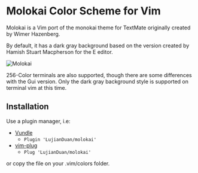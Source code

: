 # Molokai Color Scheme for Vim

Molokai is a Vim port of the monokai theme for TextMate originally created by Wimer Hazenberg.

By default, it has a dark gray background based on the version created by Hamish Stuart Macpherson for the E editor.

![Molokai](https://i.imgur.com/ScFMDYe.png)

256-Color terminals are also supported, though there are some differences with the Gui version. Only the dark gray background style is supported on terminal vim at this time.

## Installation

Use a plugin manager, i.e:

* [Vundle](https://github.com/VundleVim/Vundle.vim)
  * `Plugin 'LujianDuan/molokai'`
* [vim-plug](https://github.com/junegunn/vim-plug)
  * `Plug 'LujianDuan/molokai'`

or copy the file on your .vim/colors folder.
